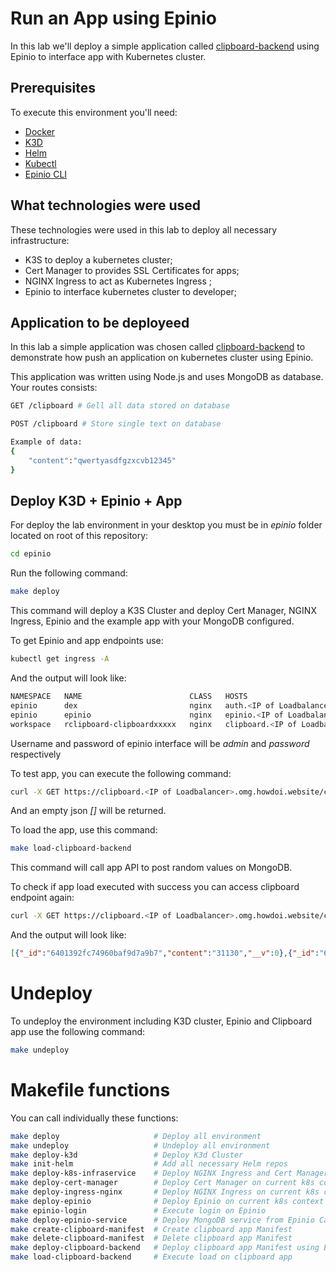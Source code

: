 # Run an App using Epinio

In this lab we'll deploy a simple application called [clipboard-backend](https://github.com/mesquitamv/clipboard-backend) using Epinio to interface app with Kubernetes cluster.

## Prerequisites

To execute this environment you'll need:

- [Docker](https://docs.docker.com/engine/install/ubuntu/)
- [K3D](https://k3d.io/v5.4.7/#installation)
- [Helm](https://helm.sh/docs/intro/install/)
- [Kubectl](https://kubernetes.io/docs/tasks/tools/#kubectl)
- [Epinio CLI](https://docs.epinio.io/installation/install_epinio_cli)

## What technologies were used

These technologies were used in this lab to deploy all necessary infrastructure:

- K3S to deploy a kubernetes cluster;
- Cert Manager to provides SSL Certificates for apps;
- NGINX Ingress to act as Kubernetes Ingress ;
- Epinio to interface kubernetes cluster to developer;

## Application to be deployeed

In this lab a simple application was chosen called [clipboard-backend](https://github.com/mesquitamv/clipboard-backend) to demonstrate how push an application on kubernetes cluster using Epinio.

This application was written using Node.js and uses MongoDB as database. Your routes consists:

```bash
GET /clipboard # Gell all data stored on database
```
```bash
POST /clipboard # Store single text on database

Example of data: 
{
	"content":"qwertyasdfgzxcvb12345"
}
```

## Deploy K3D + Epinio + App

For deploy the lab environment in your desktop you must be in *epinio* folder located on root of this repository:

```bash
cd epinio
```

Run the following command:

``` bash
make deploy
```

This command will deploy a K3S Cluster and deploy Cert Manager, NGINX Ingress, Epinio and the example app with your MongoDB configured. 

To get Epinio and app endpoints use:

```bash
kubectl get ingress -A
```

And the output will look like:

```bash
NAMESPACE   NAME                        CLASS   HOSTS                                               ADDRESS                PORTS     AGE
epinio      dex                         nginx   auth.<IP of Loadbalancer>.omg.howdoi.website        <IP of Loadbalancer>   80, 443   xxx
epinio      epinio                      nginx   epinio.<IP of Loadbalancer>.omg.howdoi.website      <IP of Loadbalancer>   80, 443   xxx
workspace   rclipboard-clipboardxxxxx   nginx   clipboard.<IP of Loadbalancer>.omg.howdoi.website   <IP of Loadbalancer>   80, 443   xxx
```

Username and password of epinio interface will be *admin* and *password* respectively

To test app, you can execute the following command:

```bash
curl -X GET https://clipboard.<IP of Loadbalancer>.omg.howdoi.website/clipboard --insecure
```

And an empty json *[]* will be returned.

To load the app, use this command:

```bash
make load-clipboard-backend
```

This command will call app API to post random values on MongoDB.

To check if app load executed with success you can access clipboard endpoint again:

```bash
curl -X GET https://clipboard.<IP of Loadbalancer>.omg.howdoi.website/clipboard --insecure
```

And the output will look like:

```json
[{"_id":"6401392fc74960baf9d7a9b7","content":"31130","__v":0},{"_id":"64013930c74960baf9d7a9b9","content":"25131","__v":0},{"_id":"64013930c74960baf9d7a9bb","content":"20945","__v":0},{"_id":"64013930c74960baf9d7a9bd","content":"10223","__v":0},{"_id":"64013930c74960baf9d7a9bf","content":"10694","__v":0},{"_id":"64013930c74960baf9d7a9c1","content":"8902","__v":0},{"_id":"64013930c74960baf9d7a9c3","content":"8496","__v":0} ...]
```

# Undeploy

To undeploy the environment including K3D cluster, Epinio and Clipboard app use the following command:

```bash
make undeploy
```

# Makefile functions

You can call individually these functions:

```bash
make deploy                     # Deploy all environment
make undeploy                   # Undeploy all environment
make deploy-k3d                 # Deploy K3d Cluster
make init-helm                  # Add all necessary Helm repos
make deploy-k8s-infraservice    # Deploy NGINX Ingress and Cert Manager on current k8s context
make deploy-cert-manager        # Deploy Cert Manager on current k8s context
make deploy-ingress-nginx       # Deploy NGINX Ingress on current k8s context
make deploy-epinio              # Deploy Epinio on current k8s context
make epinio-login               # Execute login on Epinio
make deploy-epinio-service      # Deploy MongoDB service from Epinio Catalog
make create-clipboard-manifest  # Create clipboard app Manifest
make delete-clipboard-manifest  # Delete clipboard app Manifest
make deploy-clipboard-backend   # Deploy clipboard app Manifest using Epinio
make load-clipboard-backend     # Execute load on clipboard app
```